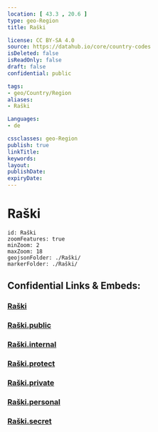 ```yaml
---
location: [ 43.3 , 20.6 ] 
type: geo-Region
title: Raški

license: CC BY-SA 4.0
source: https://datahub.io/core/country-codes
isDeleted: false
isReadOnly: false
draft: false
confidential: public

tags:
- geo/Country/Region
aliases:
- Raški

Languages:
- de

cssclasses: geo-Region
publish: true
linkTitle: 
keywords: 
layout: 
publishDate: 
expiryDate: 
---
```


# Raški

```leaflet
id: Raški
zoomFeatures: true 
minZoom: 2 
maxZoom: 18
geojsonFolder: ./Raški/
markerFolder: ./Raški/
```


## Confidential Links & Embeds: 

### [Raški](/_Standards/Earth/Continent/Europe/Europe~South/Serbia/districts~Serbia/Raški.md) 

### [Raški.public](/_public/Earth/Continent/Europe/Europe~South/Serbia/districts~Serbia/Raški.public.md) 

### [Raški.internal](/_internal/Earth/Continent/Europe/Europe~South/Serbia/districts~Serbia/Raški.internal.md) 

### [Raški.protect](/_protect/Earth/Continent/Europe/Europe~South/Serbia/districts~Serbia/Raški.protect.md) 

### [Raški.private](/_private/Earth/Continent/Europe/Europe~South/Serbia/districts~Serbia/Raški.private.md) 

### [Raški.personal](/_personal/Earth/Continent/Europe/Europe~South/Serbia/districts~Serbia/Raški.personal.md) 

### [Raški.secret](/_secret/Earth/Continent/Europe/Europe~South/Serbia/districts~Serbia/Raški.secret.md)


